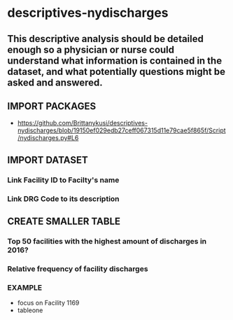 # descriptives-nydischarges

## This descriptive analysis should be detailed enough so a physician or nurse could understand what information is contained in the dataset, and what potentially questions might be asked and answered.

## IMPORT PACKAGES
- https://github.com/Brittanykusi/descriptives-nydischarges/blob/19150ef029edb27ceff067315d11e79cae5f865f/Script/nydischarges.py#L6 
## IMPORT DATASET
### Link Facility ID to Facilty's name
### Link DRG Code to its description
## CREATE SMALLER TABLE
### Top 50 facilities with the highest amount of discharges in 2016?
### Relative frequency of facility discharges

### EXAMPLE
- focus on Facility 1169
- tableone 
